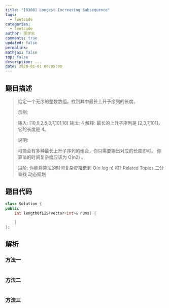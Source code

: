 ```yaml
---
title: "[0300] Longest Increasing Subsequence"
tags:
  - leetcode
categories:
  - leetcode
author: 张学志
comments: true
updated: false
permalink:
mathjax: false
top: false
description: ...
date: 2020-01-01 00:05:00
---
```


## 题目描述

> 给定一个无序的整数数组，找到其中最长上升子序列的长度。 
> 
> 示例: 
> 
> 输入: [10,9,2,5,3,7,101,18]
> 输出: 4 
> 解释: 最长的上升子序列是 [2,3,7,101]，它的长度是 4。 
> 
> 说明: 
> 
> 
> 可能会有多种最长上升子序列的组合，你只需要输出对应的长度即可。 
> 你算法的时间复杂度应该为 O(n2) 。 
> 
> 
> 进阶: 你能将算法的时间复杂度降低到 O(n log n) 吗? 
> Related Topics 二分查找 动态规划

## 题目代码

```cpp
class Solution {
public:
    int lengthOfLIS(vector<int>& nums) {
        
    }
};
```

## 解析

### 方法一

```cpp

```

### 方法二

```cpp

```

### 方法三

```cpp

```

